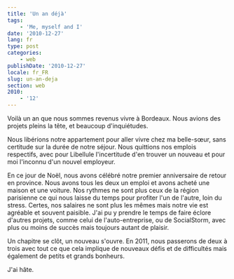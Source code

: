 ```yaml
---
title: 'Un an déjà'
tags:
    - 'Me, myself and I'
date: '2010-12-27'
lang: fr
type: post
categories:
    - web
publishDate: '2010-12-27'
locale: fr_FR
slug: un-an-deja
section: web
2010:
    - '12'
---
```


Voilà un an que nous sommes revenus vivre à Bordeaux. Nous avions des projets pleins la tête, et beaucoup d'inquiétudes.

<!--more-->

Nous libérions notre appartement pour aller vivre chez ma belle-sœur, sans certitude sur la durée de notre séjour. Nous quittions nos emplois respectifs, avec pour Libellule l'incertitude d'en trouver un nouveau et pour moi l'inconnu d'un nouvel employeur.

En ce jour de Noël, nous avons célébré notre premier anniversaire de retour en province. Nous avons tous les deux un emploi et avons acheté une maison et une voiture. Nos rythmes ne sont plus ceux de la région parisienne ce qui nous laisse du temps pour profiter l'un de l'autre, loin du stress. Certes, nos salaires ne sont plus les mêmes mais notre vie est agréable et souvent paisible. J'ai pu y prendre le temps de faire éclore d'autres projets, comme celui de l'auto-entreprise, ou de SocialStorm, avec plus ou moins de succès mais toujours autant de plaisir.

Un chapitre se clôt, un nouveau s'ouvre. En 2011, nous passerons de deux à trois avec tout ce que cela implique de nouveaux défis et de difficultés mais également de petits et grands bonheurs.

J'ai hâte.
